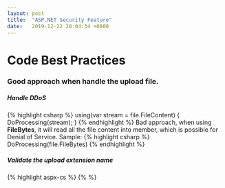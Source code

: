 ```yaml
---
layout: post
title:  "ASP.NET Security Feature"
date:   2019-12-22 20:04:34 +0800
---
```


# Code Best Practices
### Good approach when handle the upload file.
##### Handle DDoS
{% highlight csharp %}
using(var stream = file.FileContent)
{
    DoProcessing(stream);
}
{% endhighlight %}
Bad approach, when using <strong>FileBytes</strong>, it will read all the file content into member, which is possible for Denial of Service.
Sample:
{% highlight csharp %}
DoProcessing(file.FileBytes)
{% endhighlight %}

##### Validate the upload extension name
{% highlight aspx-cs %}
<validationsettings allowedfileextensions=".jpg,.png"></validationsettings>
{% %}